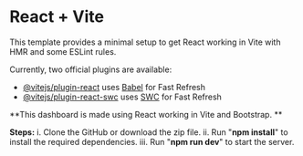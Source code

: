 # React + Vite

This template provides a minimal setup to get React working in Vite with HMR and some ESLint rules.

Currently, two official plugins are available:

- [@vitejs/plugin-react](https://github.com/vitejs/vite-plugin-react/blob/main/packages/plugin-react/README.md) uses [Babel](https://babeljs.io/) for Fast Refresh
- [@vitejs/plugin-react-swc](https://github.com/vitejs/vite-plugin-react-swc) uses [SWC](https://swc.rs/) for Fast Refresh

**This dashboard is made using React working in Vite and Bootstrap. **

**Steps:**
i. Clone the GitHub or download the zip file.
ii. Run "**npm install**" to install the required dependencies.
iii. Run "**npm run dev**" to start the server.
